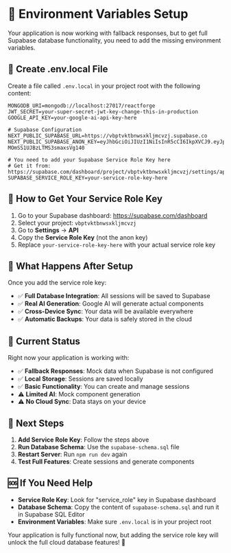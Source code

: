 # 🔧 Environment Variables Setup

Your application is now working with fallback responses, but to get full Supabase database functionality, you need to add the missing environment variables.

## 📁 Create .env.local File

Create a file called `.env.local` in your project root with the following content:

```env
MONGODB_URI=mongodb://localhost:27017/reactforge
JWT_SECRET=your-super-secret-jwt-key-change-this-in-production
GOOGLE_API_KEY=your-google-ai-api-key-here

# Supabase Configuration
NEXT_PUBLIC_SUPABASE_URL=https://vbptvktbnwsxkljmcvzj.supabase.co
NEXT_PUBLIC_SUPABASE_ANON_KEY=eyJhbGciOiJIUzI1NiIsInR5cCI6IkpXVCJ9.eyJpc3MiOiJzdXBhYmFzZSIsInJlZiI6InZicHR2a3RibndzeGtsam1jdnpqIiwicm9sZSI6ImFub24iLCJpYXQiOjE3NTM3MDg3OTMsImV4cCI6MjA2OTI4NDc5M30.HWDrQ9Ac8bXePMGX2-MOmSS1UJBzLTMS3smaxsVg140

# You need to add your Supabase Service Role Key here
# Get it from: https://supabase.com/dashboard/project/vbptvktbnwsxkljmcvzj/settings/api
SUPABASE_SERVICE_ROLE_KEY=your-service-role-key-here
```

## 🔑 How to Get Your Service Role Key

1. Go to your Supabase dashboard: https://supabase.com/dashboard
2. Select your project: `vbptvktbnwsxkljmcvzj`
3. Go to **Settings** → **API**
4. Copy the **Service Role Key** (not the anon key)
5. Replace `your-service-role-key-here` with your actual service role key

## 🚀 What Happens After Setup

Once you add the service role key:

- ✅ **Full Database Integration**: All sessions will be saved to Supabase
- ✅ **Real AI Generation**: Google AI will generate actual components
- ✅ **Cross-Device Sync**: Your data will be available everywhere
- ✅ **Automatic Backups**: Your data is safely stored in the cloud

## 🔧 Current Status

Right now your application is working with:
- ✅ **Fallback Responses**: Mock data when Supabase is not configured
- ✅ **Local Storage**: Sessions are saved locally
- ✅ **Basic Functionality**: You can create and manage sessions
- ⚠️ **Limited AI**: Mock component generation
- ⚠️ **No Cloud Sync**: Data stays on your device

## 🎯 Next Steps

1. **Add Service Role Key**: Follow the steps above
2. **Run Database Schema**: Use the `supabase-schema.sql` file
3. **Restart Server**: Run `npm run dev` again
4. **Test Full Features**: Create sessions and generate components

## 🆘 If You Need Help

- **Service Role Key**: Look for "service_role" key in Supabase dashboard
- **Database Schema**: Copy the content of `supabase-schema.sql` and run it in Supabase SQL Editor
- **Environment Variables**: Make sure `.env.local` is in your project root

Your application is fully functional now, but adding the service role key will unlock the full cloud database features! 🚀 